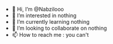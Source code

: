 - 👋 Hi, I’m @Nabzilooo
- 👀 I’m interested in nothing
- 🌱 I’m currently learning nothing
- 💞️ I’m looking to collaborate on nothing
- 📫 How to reach me : you can't

<!---
Nabzilooo/Nabzilooo is a ✨ special ✨ repository because its `README.md` (this file) appears on your GitHub profile.
You can click the Preview link to take a look at your changes.
--->
